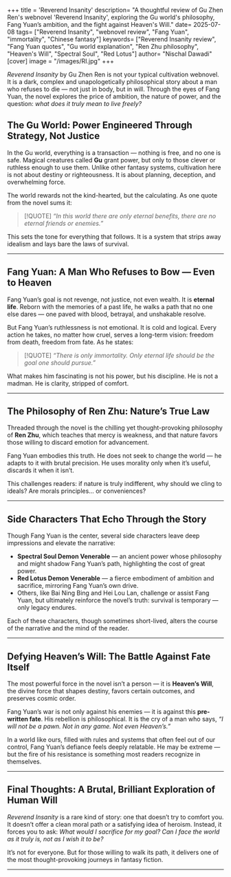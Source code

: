 +++
title = 'Reverend Insanity'
description= "A thoughtful review of Gu Zhen Ren's webnovel 'Reverend Insanity', exploring the Gu world's philosophy, Fang Yuan’s ambition, and the fight against Heaven's Will."
date= 2025-07-08
tags= ["Reverend Insanity", "webnovel review", "Fang Yuan", "immortality", "Chinese fantasy"]
keywords= ["Reverend Insanity review", "Fang Yuan quotes", "Gu world explanation", "Ren Zhu philosophy", "Heaven's Will", "Spectral Soul", "Red Lotus"]
author= "Nischal Dawadi"
[cover]
  image = "/images/RI.jpg"
+++

*Reverend Insanity* by Gu Zhen Ren is not your typical cultivation webnovel. It is a dark, complex and unapologetically philosophical story about a man who refuses to die — not just in body, but in will. Through the eyes of Fang Yuan, the novel explores the price of ambition, the nature of power, and the question: *what does it truly mean to live freely?*


## The Gu World: Power Engineered Through Strategy, Not Justice

In the Gu world, everything is a transaction — nothing is free, and no one is safe. Magical creatures called **Gu** grant power, but only to those clever or ruthless enough to use them. Unlike other fantasy systems, cultivation here is not about destiny or righteousness. It is about planning, deception, and overwhelming force.

The world rewards not the kind-hearted, but the calculating. As one quote from the novel sums it:
>[!QUOTE]
> *“In this world there are only eternal benefits, there are no eternal friends or enemies.”*

This sets the tone for everything that follows. It is a system that strips away idealism and lays bare the laws of survival.

---

## Fang Yuan: A Man Who Refuses to Bow — Even to Heaven

Fang Yuan’s goal is not revenge, not justice, not even wealth. It is **eternal life**. Reborn with the memories of a past life, he walks a path that no one else dares — one paved with blood, betrayal, and unshakable resolve.

But Fang Yuan’s ruthlessness is not emotional. It is cold and logical. Every action he takes, no matter how cruel, serves a long-term vision: freedom from death, freedom from fate. As he states:

>[!QUOTE]
> *“There is only immortality. Only eternal life should be the goal one should pursue.”*

What makes him fascinating is not his power, but his discipline. He is not a madman. He is clarity, stripped of comfort.

---

## The Philosophy of Ren Zhu: Nature’s True Law

Threaded through the novel is the chilling yet thought-provoking philosophy of **Ren Zhu**, which teaches that mercy is weakness, and that nature favors those willing to discard emotion for advancement.

Fang Yuan embodies this truth. He does not seek to change the world — he adapts to it with brutal precision. He uses morality only when it’s useful, discards it when it isn’t.

This challenges readers: if nature is truly indifferent, why should we cling to ideals? Are morals principles… or conveniences?

---

## Side Characters That Echo Through the Story

Though Fang Yuan is the center, several side characters leave deep impressions and elevate the narrative:

- **Spectral Soul Demon Venerable** — an ancient power whose philosophy and might shadow Fang Yuan’s path, highlighting the cost of great power.  
- **Red Lotus Demon Venerable** — a fierce embodiment of ambition and sacrifice, mirroring Fang Yuan’s own drive.  
- Others, like Bai Ning Bing and Hei Lou Lan, challenge or assist Fang Yuan, but ultimately reinforce the novel’s truth: survival is temporary — only legacy endures.

Each of these characters, though sometimes short-lived, alters the course of the narrative and the mind of the reader.

---

## Defying Heaven’s Will: The Battle Against Fate Itself

The most powerful force in the novel isn’t a person — it is **Heaven’s Will**, the divine force that shapes destiny, favors certain outcomes, and preserves cosmic order.

Fang Yuan’s war is not only against his enemies — it is against this **pre-written fate**. His rebellion is philosophical. It is the cry of a man who says, *“I will not be a pawn. Not in any game. Not even Heaven’s.”*

In a world like ours, filled with rules and systems that often feel out of our control, Fang Yuan’s defiance feels deeply relatable. He may be extreme — but the fire of his resistance is something most readers recognize in themselves.

---

## Final Thoughts: A Brutal, Brilliant Exploration of Human Will

*Reverend Insanity* is a rare kind of story: one that doesn’t try to comfort you. It doesn’t offer a clean moral path or a satisfying idea of heroism. Instead, it forces you to ask: *What would I sacrifice for my goal?* *Can I face the world as it truly is, not as I wish it to be?*

It’s not for everyone. But for those willing to walk its path, it delivers one of the most thought-provoking journeys in fantasy fiction.


---

